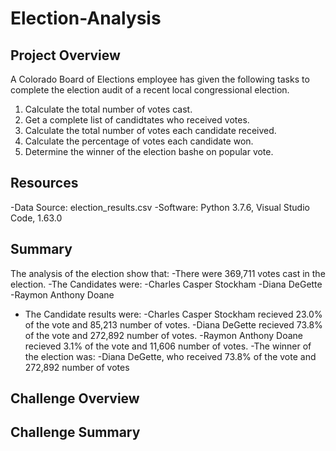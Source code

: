 # Election-Analysis

## Project Overview
A Colorado Board of Elections employee has given the following tasks to complete the election audit of a recent local congressional election.

1. Calculate the total number of votes cast.
2. Get a complete list of candidtates who received votes.
3. Calculate the total number of votes each candidate received.
4. Calculate the percentage of votes each candidate won.
5. Determine the winner of the election bashe on popular vote.

## Resources
-Data Source: election_results.csv
-Software: Python 3.7.6, Visual Studio Code, 1.63.0

## Summary
The analysis of the election show that:
-There were 369,711 votes cast in the election.
-The Candidates were:
  -Charles Casper Stockham
  -Diana DeGette
  -Raymon Anthony Doane
- The Candidate results were:
  -Charles Casper Stockham recieved 23.0% of the vote and 85,213 number of votes.
  -Diana DeGette recieved 73.8% of the vote and 272,892 number of votes.
  -Raymon Anthony Doane recieved 3.1% of the vote and 11,606 number of votes.
-The winner of the election was:
  -Diana DeGette, who received 73.8% of the vote and 272,892 number of votes
  
## Challenge Overview

## Challenge Summary
